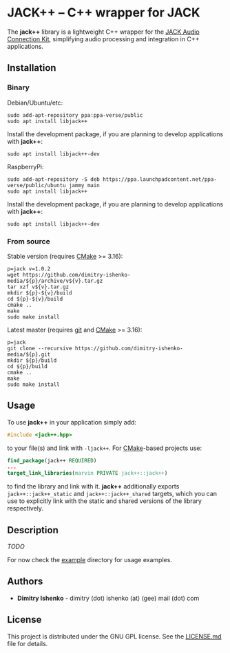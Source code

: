 # JACK++ – C++ wrapper for JACK

The **jack++** library is a lightweight C++ wrapper for the [JACK Audio Connection Kit](https://jackaudio.org/), simplifying audio processing and integration in C++ applications.

## Installation

### Binary

Debian/Ubuntu/etc:

```shell
sudo add-apt-repository ppa:ppa-verse/public
sudo apt install libjack++
```

Install the development package, if you are planning to develop applications with **jack++**:
```shell
sudo apt install libjack++-dev
```

RaspberryPi:

```shell
sudo add-apt-repository -S deb https://ppa.launchpadcontent.net/ppa-verse/public/ubuntu jammy main
sudo apt install libjack++
```

Install the development package, if you are planning to develop applications with **jack++**:
```shell
sudo apt install libjack++-dev
```

### From source

Stable version (requires [CMake](https://cmake.org/) >= 3.16):

```shell
p=jack v=1.0.2
wget https://github.com/dimitry-ishenko-media/${p}/archive/v${v}.tar.gz
tar xzf v${v}.tar.gz
mkdir ${p}-${v}/build
cd ${p}-${v}/build
cmake ..
make
sudo make install
```

Latest master (requires [git](https://git-scm.com/) and [CMake](https://cmake.org/) >= 3.16):

```shell
p=jack
git clone --recursive https://github.com/dimitry-ishenko-media/${p}.git
mkdir ${p}/build
cd ${p}/build
cmake ..
make
sudo make install
```

## Usage

To use **jack++** in your application simply add:

```c++
#include <jack++.hpp>
```

to your file(s) and link with `-ljack++`. For [CMake](https://cmake.org/)-based projects use:

```cmake
find_package(jack++ REQUIRED)
...
target_link_libraries(marvin PRIVATE jack++::jack++)
```

to find the library and link with it. **jack++** additionally exports `jack++::jack++_static` and `jack++::jack++_shared` targets, which you can use to explicitly link with the static and shared versions of the library respectively.

## Description

_TODO_

For now check the [example](./example/) directory for usage examples.

## Authors

* **Dimitry Ishenko** - dimitry (dot) ishenko (at) (gee) mail (dot) com

## License

This project is distributed under the GNU GPL license. See the
[LICENSE.md](LICENSE.md) file for details.
